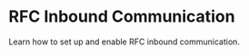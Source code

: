 <!-- loio86d2a9430bab4f798c61c42de622cbfd -->

# RFC Inbound Communication

Learn how to set up and enable RFC inbound communication.

